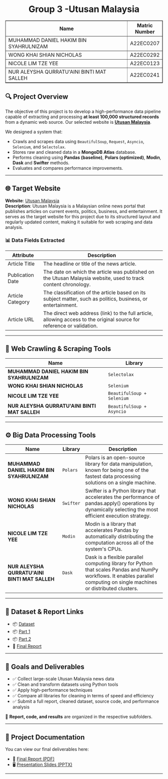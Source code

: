 <h1 align="center"> 
  Group 3 -Utusan Malaysia
  <br>
</h1>

<table border="solid" align="center">
  <tr>
    <th>Name</th>
    <th>Matric Number</th>
  </tr>
  <tr>
    <td width=80%>MUHAMMAD DANIEL HAKIM BIN SYAHRULNIZAM</td>
    <td>A22EC0207</td>
  </tr>
  <tr>
    <td width=80%>WONG KHAI SHIAN NICHOLAS</td>
    <td>A22EC0292</td>
  </tr>
  <tr>
    <td width=80%>NICOLE LIM TZE YEE </td>
    <td>A22EC0123</td>
  </tr>
  <tr>
    <td width=80%>NUR ALEYSHA QURRATU'AINI BINTI MAT SALLEH</td>
    <td>A22EC0241</td>
  </tr>
</table>
<!-- <br>
<div align='center'>
<img src='https://www.jeveuxetredatascientist.fr/wp-content/uploads/2022/06/BeautifulSoup.jpg' height=200 width=300 alt='beautiful soup'>
</div>
<br> -->

## 🔍 Project Overview

The objective of this project is to develop a high-performance data pipeline capable of extracting and processing **at least 100,000 structured records** from a dynamic web source. Our selected website is **[Utusan Malaysia](https://www.utusan.com.my/)**.

We designed a system that:
- Crawls and scrapes data using `BeautifulSoup`, `Request`, `Asyncio`, `Selenium`, and `Selectolax`.
- Stores raw and cleaned data in a **MongoDB Atlas** database.
- Performs cleaning using **Pandas (baseline)**, **Polars (optimized)**, **Modin**, **Dask** and **Swifter** methods.
- Evaluates and compares performance improvements.

---

## 🌐 Target Website

**Website**: [Utusan Malaysia](https://www.utusan.com.my/)  
**Description**: Utusan Malaysia is a Malaysian online news portal that publishes articles on current events, politics, business, and entertainment. It serves as the target website for this project due to its structured layout and regularly updated content, making it suitable for web scraping and data analysis.

### 📊 Data Fields Extracted

| Attribute        | Description                                                                 |
|------------------|-----------------------------------------------------------------------------|
| Article Title    | The headline or title of the news article.  |
| Publication Date | The date on which the article was published on the Utusan Malaysia website, used to track content chronology. |
| Article Category | The classification of the article based on its subject matter, such as politics, business, or entertainment.  |
| Article URL | The direct web address (link) to the full article, allowing access to the original source for reference or validation. |

---

## 🧰 Web Crawling & Scraping Tools

| Name                                             | Library            | 
|--------------------------------------------------|--------------------|
| **MUHAMMAD DANIEL HAKIM BIN SYAHRULNIZAM**       | `Selectolax`       | 
| **WONG KHAI SHIAN NICHOLAS**                     | `Selenium`         | 
| **NICOLE LIM TZE YEE**                           | `BeautifulSoup + Selenium`    | 
| **NUR ALEYSHA QURRATU'AINI BINTI MAT SALLEH**    | `BeautifulSoup + Asyncio`    | 

---

## ⚙️ Big Data Processing Tools

| Name                          | Library   | Description |
|-------------------------------|-----------|-------------|
| **MUHAMMAD DANIEL HAKIM BIN SYAHRULNIZAM**        | `Polars`  | Polars is an open-source library for data manipulation, known for being one of the fastest data processing solutions on a single machine.  |
| **WONG KHAI SHIAN NICHOLAS**      | `Swifter`   |Swifter is a Python library that accelerates the performance of pandas.apply() operations by dynamically selecting the most efficient execution strategy. |
| **NICOLE LIM TZE YEE**        | `Modin`  | Modin is a library that accelerates Pandas by automatically distributing the computation across all of the system's CPUs. |
| **NUR ALEYSHA QURRATU'AINI BINTI MAT SALLEH**             | `Dask`    | Dask is a flexible parallel computing library for Python that scales Pandas and NumPy workflows. It enables parallel computing on single machines or distributed clusters.  |

---

## 📁 Dataset & Report Links

- 📦 [Dataset](https://github.com/Jingyong14/HPDP02/tree/main/2425/project/p1/Group%203/data)    
- 📦 [Part 1](https://github.com/Jingyong14/HPDP02/tree/main/2425/project/p1/Group%203/p1)
- 📦 [Part 2](https://github.com/Jingyong14/HPDP02/tree/main/2425/project/p1/Group%203/p2)    
- 📄 [Final Report](https://github.com/Jingyong14/HPDP02/tree/main/2425/project/p1/Group%203/report)

---

## 🎯 Goals and Deliverables

- ✅ Collect large-scale Utusan Malaysia news data
- ✅ Clean and transform datasets using Python tools
- ✅ Apply high-performance techniques 
- ✅ Compare all libraries for cleaning in terms of speed and efficiency
- ✅ Submit a full report, cleaned dataset, source code, and performance analysis

📄 **Report, code, and results** are organized in the respective subfolders.

---

## 📄 Project Documentation

You can view our final deliverables here:

- 📘 [Final Report (PDF)](https://github.com/Jingyong14/HPDP02/blob/main/2425/project/p1/Group%203/report/Group%203_Project%201_Report.pdf)
- 🖥️ [Presentation Slides (PPTX)](https://github.com/Jingyong14/HPDP02/blob/main/2425/project/p1/Group%203/report/Group%203_Project%201_SlidePresentation.pptx)

---
